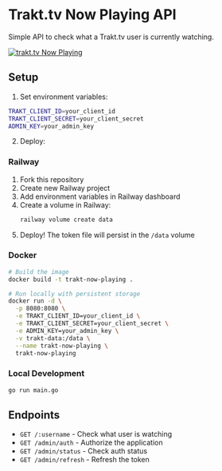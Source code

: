# Trakt.tv Now Playing API

Simple API to check what a Trakt.tv user is currently watching.

[![trakt.tv Now Playing](https://img.shields.io/endpoint?color=blueviolet&url=https://trakt.alexraskin.com/alexraskin?format=shields.io)](https://trakt.alexraskin.com/alexraskin)

## Setup

1. Set environment variables:
```bash
TRAKT_CLIENT_ID=your_client_id
TRAKT_CLIENT_SECRET=your_client_secret
ADMIN_KEY=your_admin_key
```

2. Deploy:

### Railway
1. Fork this repository
2. Create new Railway project
3. Add environment variables in Railway dashboard
4. Create a volume in Railway:
   ```bash
   railway volume create data
   ```
5. Deploy! The token file will persist in the `/data` volume

### Docker
```bash
# Build the image
docker build -t trakt-now-playing .

# Run locally with persistent storage
docker run -d \
  -p 8080:8080 \
  -e TRAKT_CLIENT_ID=your_client_id \
  -e TRAKT_CLIENT_SECRET=your_client_secret \
  -e ADMIN_KEY=your_admin_key \
  -v trakt-data:/data \
  --name trakt-now-playing \
  trakt-now-playing
```

### Local Development
```bash
go run main.go
```

## Endpoints

- `GET /:username` - Check what user is watching
- `GET /admin/auth` - Authorize the application
- `GET /admin/status` - Check auth status
- `GET /admin/refresh` - Refresh the token 